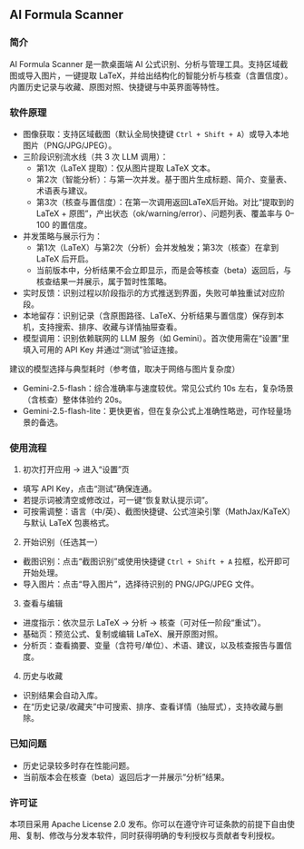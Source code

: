## AI Formula Scanner

### 简介

AI Formula Scanner 是一款桌面端 AI 公式识别、分析与管理工具。支持区域截图或导入图片，一键提取 LaTeX，并给出结构化的智能分析与核查（含置信度）。内置历史记录与收藏、原图对照、快捷键与中英界面等特性。

### 软件原理

- 图像获取：支持区域截图（默认全局快捷键 `Ctrl + Shift + A`）或导入本地图片（PNG/JPG/JPEG）。
- 三阶段识别流水线（共 3 次 LLM 调用）：
  - 第1次（LaTeX 提取）：仅从图片提取 LaTeX 文本。
  - 第2次（智能分析）：与第一次并发。基于图片生成标题、简介、变量表、术语表与建议。
  - 第3次（核查与置信度）：在第一次调用返回LaTeX后开始。对比“提取到的 LaTeX + 原图”，产出状态（ok/warning/error）、问题列表、覆盖率与 0–100 的置信度。
- 并发策略与展示行为：
  - 第1次（LaTeX）与第2次（分析）会并发触发；第3次（核查）在拿到 LaTeX 后开启。
  - 当前版本中，分析结果不会立即显示，而是会等核查（beta）返回后，与核查结果一并展示，属于暂时性策略。
- 实时反馈：识别过程以阶段指示的方式推送到界面，失败可单独重试对应阶段。
- 本地留存：识别记录（含原图路径、LaTeX、分析结果与置信度）保存到本机，支持搜索、排序、收藏与详情抽屉查看。
- 模型调用：识别依赖联网的 LLM 服务（如 Gemini）。首次使用需在“设置”里填入可用的 API Key 并通过“测试”验证连接。

建议的模型选择与典型耗时（参考值，取决于网络与图片复杂度）
- Gemini-2.5-flash：综合准确率与速度较优。常见公式约 10s 左右，复杂场景（含核查）整体体验约 20s。
- Gemini-2.5-flash-lite：更快更省，但在复杂公式上准确性略逊，可作轻量场景的备选。

### 使用流程

1) 初次打开应用 → 进入“设置”页
- 填写 API Key，点击“测试”确保连通。
- 若提示词被清空或修改过，可一键“恢复默认提示词”。
- 可按需调整：语言（中/英）、截图快捷键、公式渲染引擎（MathJax/KaTeX）与默认 LaTeX 包裹格式。

2) 开始识别（任选其一）
- 截图识别：点击“截图识别”或使用快捷键 `Ctrl + Shift + A` 拉框，松开即可开始处理。
- 导入图片：点击“导入图片”，选择待识别的 PNG/JPG/JPEG 文件。

3) 查看与编辑
- 进度指示：依次显示 LaTeX → 分析 → 核查（可对任一阶段“重试”）。
- 基础页：预览公式、复制或编辑 LaTeX、展开原图对照。
- 分析页：查看摘要、变量（含符号/单位）、术语、建议，以及核查报告与置信度。

4) 历史与收藏
- 识别结果会自动入库。
- 在“历史记录/收藏夹”中可搜索、排序、查看详情（抽屉式），支持收藏与删除。

### 已知问题

- 历史记录较多时存在性能问题。
- 当前版本会在核查（beta）返回后才一并展示“分析”结果。

### 许可证

本项目采用 Apache License 2.0 发布。你可以在遵守许可证条款的前提下自由使用、复制、修改与分发本软件，同时获得明确的专利授权与贡献者专利授权。

